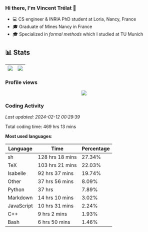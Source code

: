 ### Hi there, I'm Vincent Trélat 👋

-   💻 CS engineer & INRIA PhD student at Loria, Nancy, France
-   🎓 Graduate of Mines Nancy in France
-   🎓 Specialized in _formal methods_ which I studied at TU Munich

## 📊 **Stats**

| <img align="center" src="https://readme-stats.clckblog.space/api?username=VTrelat&show_icons=true&include_all_commits=true&theme=tokyonight&hide_border=true" /> | <img align="center" src="https://readme-stats.clckblog.space/api/top-langs/?username=VTrelat&layout=compact&theme=tokyonight&hide_border=true" /> |
| ---------------------------------------------------------------------------------------------------------------------------------------------------------------- | ------------------------------------------------------------------------------------------------------------------------------------------------- |

### Profile views

<p align="center">
 <img src="https://profile-counter.glitch.me/VTrelat/count.svg" />
</p>

<!--automations-->
### Coding Activity
_Last updated: 2024-02-12 00:29:39_

Total coding time: 469 hrs 13 mins

**Most used languages**:

| Language | Time | Percentage |
| ------------- | ------------- | ------------- |
| sh | 128 hrs 18 mins | 27.34% |
| TeX | 103 hrs 21 mins | 22.03% |
| Isabelle | 92 hrs 37 mins | 19.74% |
| Other | 37 hrs 56 mins | 8.09% |
| Python | 37 hrs | 7.89% |
| Markdown | 14 hrs 10 mins | 3.02% |
| JavaScript | 10 hrs 31 mins | 2.24% |
| C++ | 9 hrs 2 mins | 1.93% |
| Bash | 6 hrs 50 mins | 1.46% |

